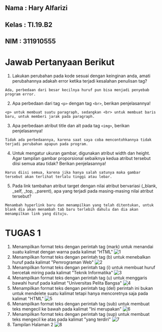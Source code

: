 ## Nama  : Hary Alfarizi
## Kelas : TI.19.B2
## NIM   : 311910555

# Jawab Pertanyaan Berikut

1. Lakukan perubahan pada kode sesuai dengan keinginan anda, amati perubahannya adakah error ketika terjadi kesalahan penulisan tag?
```
Ada, perbedaan dari besar kecilnya huruf pun bisa menjadi penyebab program error.
```
2. Apa perbedaan dari tag ``<p>`` dengan tag ``<br>``, berikan penjelasannya!
```
<p> untuk membuat suatu paragraph, sedangkan <br> untuk membuat baris baru, untuk memberi jarak pada paragraph.
```
3. Apa perbedaan atribut title dan alt pada tag ``<img>``, berikan penjelasannya!
```
Tidak ada perbedaannya, karena saat saya coba mencontohkannya tidak terjadi perubahan apapun pada program.
```
4. Untuk mengatur ukuran gambar, digunakan atribut width dan height. Agar tampilan gambar proporsional sebaiknya kedua atribut tersebut diisi semua atau tidak? Berikan penjelasannya!
```
Harus diisi semua, karena jika hanya salah satunya maka gambar tersebut akan terlihat terlalu tinggi atau lebar.
```
5. Pada link tambahan atribut target dengan nilai atribut bervariasi (_blank, _self, _top, _parent), apa yang terjadi pada masing-masing nilai atribut tersebut?
```
Menambah hyperlink baru dan menampilkan yang telah ditentukan, untuk blank dia akan menambah tab baru terlebih dahulu dan dia akan menampilkan link yang dituju.
```
# TUGAS 1

1. Menampilkan format teks dengan perintah tag (mark) untuk menandai suatu kalimat dengan warna pada kalimat "HTML"
![1](https://user-images.githubusercontent.com/81556837/112812588-8037a280-90a7-11eb-89a3-df26963d629e.png)
2. Menampilkan format teks dengan perintah tag (b) untuk menebalkan huruf pada kalimat "Pemrograman Web"
![2](https://user-images.githubusercontent.com/81556837/112812597-8299fc80-90a7-11eb-950f-61f8f6965afe.png)
3. Menampilkan format teks dengan perintah tag (i) untuk membuat huruf bercetak miring pada kalimat "Teknik Informatika"
![3](https://user-images.githubusercontent.com/81556837/112812601-83cb2980-90a7-11eb-8216-ee5c2c39907e.png)
4. Menampilkan format teks dengan perintah tag (u) untuk menggaris bawahi huruf pada kalimat "Universitas Pelita Bangsa"
![4](https://user-images.githubusercontent.com/81556837/112812723-a4937f00-90a7-11eb-826f-b517d79cec22.png)
5. Menampilkan format teks dengan perintah tag (del) perintah ini bukan untuk mendelete suatu kalimat tetapi hanya mencoretnya saja pada kalimat "HTML"
![5](https://user-images.githubusercontent.com/81556837/112812748-ab21f680-90a7-11eb-9b8b-02f15c02fa7d.png)
6. Menampilkan format teks dengan perintah tag (sub) untuk membuat teks mengecil ke bawah pada kalimat "Ini merupakan"
![6](https://user-images.githubusercontent.com/81556837/112812753-ac532380-90a7-11eb-8327-b5acb90b75ac.png)
7. Menampilkan format teks dengan perintah tag (sup) untuk membuat teks mengecil ke atas pada kalimat "yang terdiri"
![7](https://user-images.githubusercontent.com/81556837/112812759-ad845080-90a7-11eb-9847-90b2585c04a6.png)
8. Tampilan Halaman 2
![8](https://user-images.githubusercontent.com/81556837/112813524-79f5f600-90a8-11eb-89b1-e2ffb354a2e8.png)